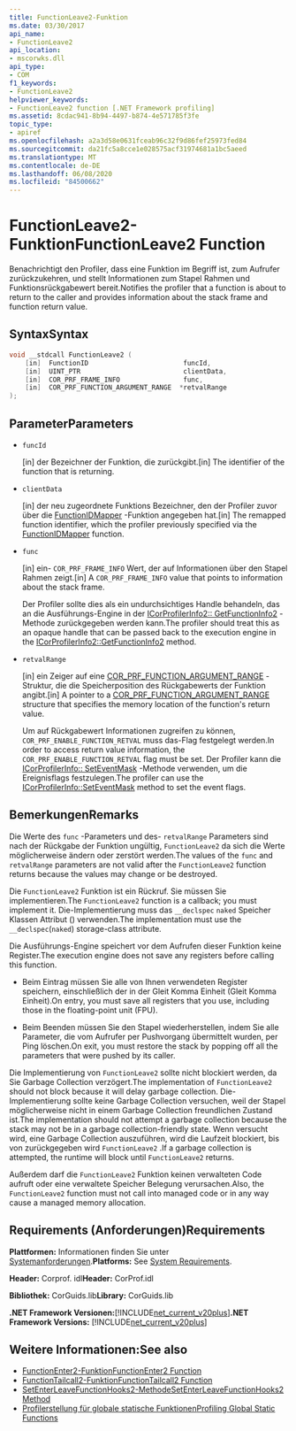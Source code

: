 ```yaml
---
title: FunctionLeave2-Funktion
ms.date: 03/30/2017
api_name:
- FunctionLeave2
api_location:
- mscorwks.dll
api_type:
- COM
f1_keywords:
- FunctionLeave2
helpviewer_keywords:
- FunctionLeave2 function [.NET Framework profiling]
ms.assetid: 8cdac941-8b94-4497-b874-4e571785f3fe
topic_type:
- apiref
ms.openlocfilehash: a2a3d58e0631fceab96c32f9d86fef25973fed84
ms.sourcegitcommit: da21fc5a8cce1e028575acf31974681a1bc5aeed
ms.translationtype: MT
ms.contentlocale: de-DE
ms.lasthandoff: 06/08/2020
ms.locfileid: "84500662"
---
```

# <a name="functionleave2-function"></a><span data-ttu-id="a4d57-102">FunctionLeave2-Funktion</span><span class="sxs-lookup"><span data-stu-id="a4d57-102">FunctionLeave2 Function</span></span>
<span data-ttu-id="a4d57-103">Benachrichtigt den Profiler, dass eine Funktion im Begriff ist, zum Aufrufer zurückzukehren, und stellt Informationen zum Stapel Rahmen und Funktionsrückgabewert bereit.</span><span class="sxs-lookup"><span data-stu-id="a4d57-103">Notifies the profiler that a function is about to return to the caller and provides information about the stack frame and function return value.</span></span>  
  
## <a name="syntax"></a><span data-ttu-id="a4d57-104">Syntax</span><span class="sxs-lookup"><span data-stu-id="a4d57-104">Syntax</span></span>  
  
```cpp  
void __stdcall FunctionLeave2 (  
    [in]  FunctionID                        funcId,  
    [in]  UINT_PTR                          clientData,  
    [in]  COR_PRF_FRAME_INFO                func,  
    [in]  COR_PRF_FUNCTION_ARGUMENT_RANGE  *retvalRange  
);  
```  
  
## <a name="parameters"></a><span data-ttu-id="a4d57-105">Parameter</span><span class="sxs-lookup"><span data-stu-id="a4d57-105">Parameters</span></span>

- `funcId`

  <span data-ttu-id="a4d57-106">\[in] der Bezeichner der Funktion, die zurückgibt.</span><span class="sxs-lookup"><span data-stu-id="a4d57-106">\[in] The identifier of the function that is returning.</span></span>

- `clientData`

  <span data-ttu-id="a4d57-107">\[in] der neu zugeordnete Funktions Bezeichner, den der Profiler zuvor über die [FunctionIDMapper](functionidmapper-function.md) -Funktion angegeben hat.</span><span class="sxs-lookup"><span data-stu-id="a4d57-107">\[in] The remapped function identifier, which the profiler previously specified via the [FunctionIDMapper](functionidmapper-function.md) function.</span></span>

- `func`

  <span data-ttu-id="a4d57-108">\[in] ein- `COR_PRF_FRAME_INFO` Wert, der auf Informationen über den Stapel Rahmen zeigt.</span><span class="sxs-lookup"><span data-stu-id="a4d57-108">\[in] A `COR_PRF_FRAME_INFO` value that points to information about the stack frame.</span></span>

  <span data-ttu-id="a4d57-109">Der Profiler sollte dies als ein undurchsichtiges Handle behandeln, das an die Ausführungs-Engine in der [ICorProfilerInfo2:: GetFunctionInfo2](icorprofilerinfo2-getfunctioninfo2-method.md) -Methode zurückgegeben werden kann.</span><span class="sxs-lookup"><span data-stu-id="a4d57-109">The profiler should treat this as an opaque handle that can be passed back to the execution engine in the [ICorProfilerInfo2::GetFunctionInfo2](icorprofilerinfo2-getfunctioninfo2-method.md) method.</span></span>  
  
- `retvalRange`

  <span data-ttu-id="a4d57-110">\[in] ein Zeiger auf eine [COR_PRF_FUNCTION_ARGUMENT_RANGE](cor-prf-function-argument-range-structure.md) -Struktur, die die Speicherposition des Rückgabewerts der Funktion angibt.</span><span class="sxs-lookup"><span data-stu-id="a4d57-110">\[in] A pointer to a [COR_PRF_FUNCTION_ARGUMENT_RANGE](cor-prf-function-argument-range-structure.md) structure that specifies the memory location of the function's return value.</span></span>

  <span data-ttu-id="a4d57-111">Um auf Rückgabewert Informationen zugreifen zu können, `COR_PRF_ENABLE_FUNCTION_RETVAL` muss das-Flag festgelegt werden.</span><span class="sxs-lookup"><span data-stu-id="a4d57-111">In order to access return value information, the `COR_PRF_ENABLE_FUNCTION_RETVAL` flag must be set.</span></span> <span data-ttu-id="a4d57-112">Der Profiler kann die [ICorProfilerInfo:: SetEventMask](icorprofilerinfo-seteventmask-method.md) -Methode verwenden, um die Ereignisflags festzulegen.</span><span class="sxs-lookup"><span data-stu-id="a4d57-112">The profiler can use the [ICorProfilerInfo::SetEventMask](icorprofilerinfo-seteventmask-method.md) method to set the event flags.</span></span>

## <a name="remarks"></a><span data-ttu-id="a4d57-113">Bemerkungen</span><span class="sxs-lookup"><span data-stu-id="a4d57-113">Remarks</span></span>  
 <span data-ttu-id="a4d57-114">Die Werte des `func` -Parameters und des- `retvalRange` Parameters sind nach der Rückgabe der Funktion ungültig, `FunctionLeave2` da sich die Werte möglicherweise ändern oder zerstört werden.</span><span class="sxs-lookup"><span data-stu-id="a4d57-114">The values of the `func` and `retvalRange` parameters are not valid after the `FunctionLeave2` function returns because the values may change or be destroyed.</span></span>  
  
 <span data-ttu-id="a4d57-115">Die `FunctionLeave2` Funktion ist ein Rückruf. Sie müssen Sie implementieren.</span><span class="sxs-lookup"><span data-stu-id="a4d57-115">The `FunctionLeave2` function is a callback; you must implement it.</span></span> <span data-ttu-id="a4d57-116">Die-Implementierung muss das `__declspec` `naked` Speicher Klassen Attribut () verwenden.</span><span class="sxs-lookup"><span data-stu-id="a4d57-116">The implementation must use the `__declspec`(`naked`) storage-class attribute.</span></span>  
  
 <span data-ttu-id="a4d57-117">Die Ausführungs-Engine speichert vor dem Aufrufen dieser Funktion keine Register.</span><span class="sxs-lookup"><span data-stu-id="a4d57-117">The execution engine does not save any registers before calling this function.</span></span>  
  
- <span data-ttu-id="a4d57-118">Beim Eintrag müssen Sie alle von Ihnen verwendeten Register speichern, einschließlich der in der Gleit Komma Einheit (Gleit Komma Einheit).</span><span class="sxs-lookup"><span data-stu-id="a4d57-118">On entry, you must save all registers that you use, including those in the floating-point unit (FPU).</span></span>  
  
- <span data-ttu-id="a4d57-119">Beim Beenden müssen Sie den Stapel wiederherstellen, indem Sie alle Parameter, die vom Aufrufer per Pushvorgang übermittelt wurden, per Ping löschen.</span><span class="sxs-lookup"><span data-stu-id="a4d57-119">On exit, you must restore the stack by popping off all the parameters that were pushed by its caller.</span></span>  
  
 <span data-ttu-id="a4d57-120">Die Implementierung von `FunctionLeave2` sollte nicht blockiert werden, da Sie Garbage Collection verzögert.</span><span class="sxs-lookup"><span data-stu-id="a4d57-120">The implementation of `FunctionLeave2` should not block because it will delay garbage collection.</span></span> <span data-ttu-id="a4d57-121">Die-Implementierung sollte keine Garbage Collection versuchen, weil der Stapel möglicherweise nicht in einem Garbage Collection freundlichen Zustand ist.</span><span class="sxs-lookup"><span data-stu-id="a4d57-121">The implementation should not attempt a garbage collection because the stack may not be in a garbage collection-friendly state.</span></span> <span data-ttu-id="a4d57-122">Wenn versucht wird, eine Garbage Collection auszuführen, wird die Laufzeit blockiert, bis von zurückgegeben wird `FunctionLeave2` .</span><span class="sxs-lookup"><span data-stu-id="a4d57-122">If a garbage collection is attempted, the runtime will block until `FunctionLeave2` returns.</span></span>  
  
 <span data-ttu-id="a4d57-123">Außerdem darf die `FunctionLeave2` Funktion keinen verwalteten Code aufruft oder eine verwaltete Speicher Belegung verursachen.</span><span class="sxs-lookup"><span data-stu-id="a4d57-123">Also, the `FunctionLeave2` function must not call into managed code or in any way cause a managed memory allocation.</span></span>  
  
## <a name="requirements"></a><span data-ttu-id="a4d57-124">Requirements (Anforderungen)</span><span class="sxs-lookup"><span data-stu-id="a4d57-124">Requirements</span></span>  
 <span data-ttu-id="a4d57-125">**Plattformen:** Informationen finden Sie unter [Systemanforderungen](../../get-started/system-requirements.md).</span><span class="sxs-lookup"><span data-stu-id="a4d57-125">**Platforms:** See [System Requirements](../../get-started/system-requirements.md).</span></span>  
  
 <span data-ttu-id="a4d57-126">**Header:** Corprof. idl</span><span class="sxs-lookup"><span data-stu-id="a4d57-126">**Header:** CorProf.idl</span></span>  
  
 <span data-ttu-id="a4d57-127">**Bibliothek:** CorGuids.lib</span><span class="sxs-lookup"><span data-stu-id="a4d57-127">**Library:** CorGuids.lib</span></span>  
  
 <span data-ttu-id="a4d57-128">**.NET Framework Versionen:**[!INCLUDE[net_current_v20plus](../../../../includes/net-current-v20plus-md.md)]</span><span class="sxs-lookup"><span data-stu-id="a4d57-128">**.NET Framework Versions:** [!INCLUDE[net_current_v20plus](../../../../includes/net-current-v20plus-md.md)]</span></span>  
  
## <a name="see-also"></a><span data-ttu-id="a4d57-129">Weitere Informationen:</span><span class="sxs-lookup"><span data-stu-id="a4d57-129">See also</span></span>

- [<span data-ttu-id="a4d57-130">FunctionEnter2-Funktion</span><span class="sxs-lookup"><span data-stu-id="a4d57-130">FunctionEnter2 Function</span></span>](functionenter2-function.md)
- [<span data-ttu-id="a4d57-131">FunctionTailcall2-Funktion</span><span class="sxs-lookup"><span data-stu-id="a4d57-131">FunctionTailcall2 Function</span></span>](functiontailcall2-function.md)
- [<span data-ttu-id="a4d57-132">SetEnterLeaveFunctionHooks2-Methode</span><span class="sxs-lookup"><span data-stu-id="a4d57-132">SetEnterLeaveFunctionHooks2 Method</span></span>](icorprofilerinfo2-setenterleavefunctionhooks2-method.md)
- [<span data-ttu-id="a4d57-133">Profilerstellung für globale statische Funktionen</span><span class="sxs-lookup"><span data-stu-id="a4d57-133">Profiling Global Static Functions</span></span>](profiling-global-static-functions.md)
